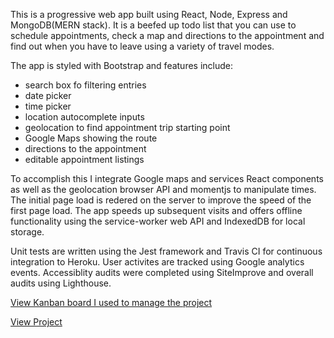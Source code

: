 This is a progressive web app built using React, Node, Express and MongoDB(MERN stack). It is a beefed up todo list that you can use to schedule appointments, check a map and directions to the appointment and find out when you have to leave using a variety of travel modes. 

The app is styled with Bootstrap and features include: 
- search box fo filtering entries
- date picker
- time picker
- location autocomplete inputs
- geolocation to find appointment trip starting point
- Google Maps showing the route
- directions to the appointment 
- editable appointment listings

To accomplish this I integrate Google maps and services React components as well as the geolocation browser API and momentjs to manipulate times. The initial page load is redered on the server to improve the speed of the first page load. The app speeds up subsequent visits and offers offline functionality using the service-worker web API and IndexedDB for local storage. 

Unit tests are written using the Jest framework and Travis CI for continuous integration to Heroku. User activites are tracked using Google analytics events. Accessiblity audits were completed using SiteImprove and overall audits using Lighthouse.

[View Kanban board I used to manage the project](https://github.com/joshboyan/appointment-ledger-map/projects)

[View Project](https://appointment-ledger-map.herokuapp.com/)